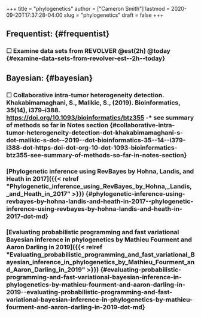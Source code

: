 +++
title = "phylogenetics"
author = ["Cameron Smith"]
lastmod = 2020-09-20T17:37:28-04:00
slug = "phylogenetics"
draft = false
+++

## Frequentist: {#frequentist}


### ☐ Examine data sets from REVOLVER @est(2h) @today {#examine-data-sets-from-revolver-est--2h--today}


## Bayesian: {#bayesian}


### ☐ ****Collaborative intra-tumor heterogeneity detection****. Khakabimamaghani, S., Malikic, S., (2019). Bioinformatics, 35(14), i379–i388. <https://doi.org/10.1093/bioinformatics/btz355> -\* see summary of methods so far in Notes section {#collaborative-intra-tumor-heterogeneity-detection-dot-khakabimamaghani-s-dot-malikic-s-dot--2019--dot-bioinformatics-35--14--i379-i388-dot-https-doi-dot-org-10-dot-1093-bioinformatics-btz355-see-summary-of-methods-so-far-in-notes-section}


### [Phylogenetic inference using RevBayes by Hohna, Landis, and Heath in 2017]({{< relref "Phylogenetic_inference_using_RevBayes_by_Hohna,_Landis,_and_Heath_in_2017" >}}) {#phylogenetic-inference-using-revbayes-by-hohna-landis-and-heath-in-2017--phylogenetic-inference-using-revbayes-by-hohna-landis-and-heath-in-2017-dot-md}


### [Evaluating probabilistic programming and fast variational Bayesian inference in phylogenetics by Mathieu Fourment and Aaron Darling in 2019]({{< relref "Evaluating_probabilistic_programming_and_fast_variational_Bayesian_inference_in_phylogenetics_by_Mathieu_Fourment_and_Aaron_Darling_in_2019" >}}) {#evaluating-probabilistic-programming-and-fast-variational-bayesian-inference-in-phylogenetics-by-mathieu-fourment-and-aaron-darling-in-2019--evaluating-probabilistic-programming-and-fast-variational-bayesian-inference-in-phylogenetics-by-mathieu-fourment-and-aaron-darling-in-2019-dot-md}
